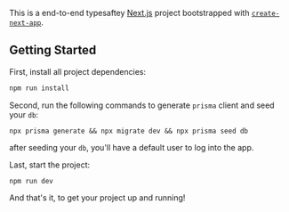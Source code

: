 This is a end-to-end typesaftey [Next.js](https://nextjs.org/) project bootstrapped with [`create-next-app`](https://github.com/vercel/next.js/tree/canary/packages/create-next-app).

## Getting Started

First, install all project dependencies:

```bash
npm run install
```
Second, run the following commands to generate `prisma` client and seed your `db`:
```
npx prisma generate && npx migrate dev && npx prisma seed db
```
after seeding your `db`, you'll have a default user to log into the app.

Last, start the project:
```
npm run dev
```

And that's it, to get your project up and running!
